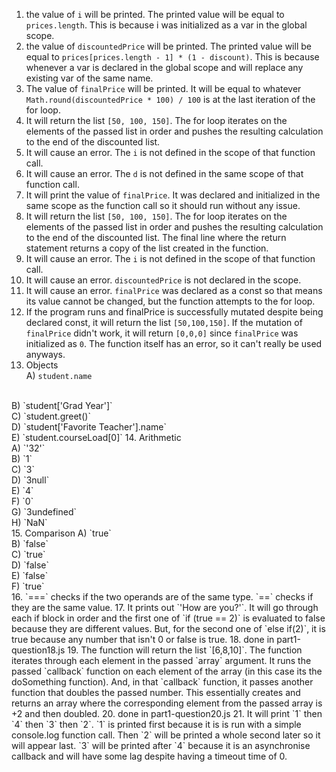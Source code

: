1. the value of `i` will be printed. The printed value will be equal to `prices.length`. This is because i was initialized as a var in the global scope.
2. the value of `discountedPrice` will be printed. The printed value will be equal to `prices[prices.length - 1] * (1 - discount)`. This is because whenever a var is declared in the global scope and will replace any existing var of the same name.
3. The value of `finalPrice` will be printed. It will be equal to whatever `Math.round(discountedPrice * 100) / 100` is at the last iteration of the for loop.
4. It will return the list `[50, 100, 150]`. The for loop iterates on the elements of the passed list in order and pushes the resulting calculation to the end of the discounted list.
5. It will cause an error. The `i` is not defined in the scope of that function call.
6. It will cause an error. The `d` is not defined in the same scope of that function call.
7. It will print the value of `finalPrice`. It was declared and initialized in the same scope as the function call so it should run without any issue.
8. It will return the list `[50, 100, 150]`. The for loop iterates on the elements of the passed list in order and pushes the resulting calculation to the end of the discounted list. The final line where the return statement returns a copy of the list created in the function.
9. It will cause an error. The `i` is not defined in the scope of that function call.
10. It will cause an error. `discountedPrice` is not declared in the scope.
11. It will cause an error. `finalPrice` was declared as a const so that means its value cannot be changed, but the function attempts to the for loop.
12. If the program runs and finalPrice is successfully mutated despite being declared const, it will return the list `[50,100,150]`. If the mutation of `finalPrice` didn't work, it will return `[0,0,0]` since `finalPrice` was initialized as `0`. The function itself has an error, so it can't really be used anyways.
13. Objects <br>
  A) `student.name`
  <br>
  B) `student['Grad Year']`
  <br>
  C) `student.greet()`
  <br>
  D) `student['Favorite Teacher'].name`
  <br>
  E) `student.courseLoad[0]`
14. Arithmetic <br>
  A) `'32'`
  <br>
  B) `1`
  <br>
  C) `3`
  <br>
  D) `3null`
  <br>
  E) `4`
  <br>
  F) `0` 
  <br>
  G) `3undefined`
  <br>
  H) `NaN`
  <br>
15. Comparison
  A) `true`
  <br>
  B) `false`
  <br>
  C) `true`
  <br>
  D) `false`
  <br>
  E) `false`
  <br>
  F) `true`
  <br>
16. `===` checks if the two operands are of the same type. `==` checks if they are the same value.
17. It prints out `'How are you?'`. It will go through each if block in order and the first one of `if (true == 2)` is evaluated to false because they are different values. But, for the second one of `else if(2)`, it is true because any number that isn't 0 or false is true.
18.  done in part1-question18.js
19. The function will return the list `[6,8,10]`. The function iterates through each element in the passed `array` argument. It runs the passed `callback` function on each element of the array (in this case its the doSomething function). And, in that `callback` function, it passes another function that doubles the passed number. This essentially creates and returns an array where the corresponding element from the passed array is +2 and then doubled.
20. done in part1-question20.js 
21. It will print `1` then `4` then `3` then `2`. `1` is printed first because it is is run with a simple console.log function call. Then `2` will be printed a whole second later so it will appear last. `3` will be printed after `4` because it is an asynchronise callback and will have some lag despite having a timeout time of 0.
